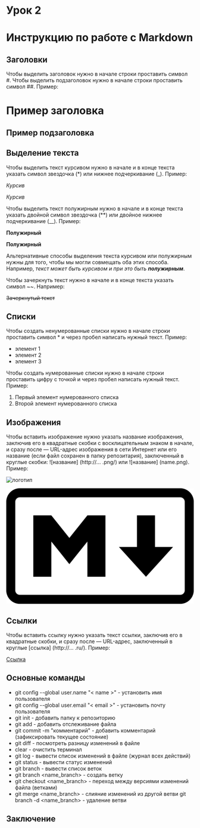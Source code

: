 # Урок 2

# Инструкцию по работе с Markdown

## Заголовки

Чтобы выделить заголовок нужно в начале строки проставить символ #. Чтобы выделить подзаголовок нужно в начале строки проставить символ ##. Пример:

# Пример заголовка

## Пример подзаголовка

## Выделение текста

Чтобы выделить текст курсивом нужно в начале и в конце текста указать символ звездочка (*) или нижнее подчеркивание (_). Пример:

*Курсив*

_Курсив_

Чтобы выделить текст полужирным нужно в начале и в конце текста указать двойной символ звездочка (**) или двойное нижнее подчеркивание (__). Пример:

**Полужирный**

__Полужирный__

Альтернативные способы выделения текста курсивом или полужирным нужны для того, чтобы мы могли совмещать оба этих способа. Например, _текст может быть курсивом и при это быть **полужирным**_.

Чтобы зачеркнуть текст нужно в начале и в конце текста указать символ ~~. Например:

~~Зачеркнутый текст~~

## Списки

Чтобы создать ненумерованные списки нужно в начале строки проставить символ * и через пробел написать нужный текст. Пример:

* элемент 1
* элемент 2
* элемент 3

Чтобы создать нумерованные списки нужно в начале строки проставить цифру с точкой и через пробел написать нужный текст. Пример:

1. Первый элемент нумерованного списка
2. Второй элемент нумерованного списка

## Изображения

Чтобы вставить изображение нужно указать название изображения, заключив его в квадратные скобки с восклицательным знаком в начале, и сразу после — URL-адрес изображения в сети Интернет или его название (если файл сохранен в папку репозитария), заключенный в круглые скобки: ![название] (http://... .png/) или ![название] (name.png).
 Пример:

![логотип](https://miro.medium.com/max/1400/1*bvMUGHtl8oJP5rZPV7X8eg.png)

![логотип](Markdown.png)

## Ссылки

Чтобы вставить ссылку нужно указать текст ссылки, заключив его в квадратные скобки, и сразу после — URL-адрес, заключенный в круглые [cсылка] (http://... .ru/). Пример:

[Ссылка](https://learnxinyminutes.com/docs/ru-ru/markdown-ru/#links)

## Основные команды

* git config --global user.name "< name >" - установить имя пользователя
* git config --global user.email "< email >" - установить почту пользователя
* git init - добавить папку к репозиторию
* git add - добавить отслеживание файла
* git commit -m "комментарий" - добавить комментарий (зафиксировать текущее состояние)
* git diff - посмотреть разницу изменений в файле
* clear - очистить терминал
* git log - вывести список изменений в файле (журнал всех действий)
* git status - вывести статус изменений
* git branch - вывести список веток
* git branch <name_branch> - создать ветку
* git checkout <name_branch> - переход между версиями изменений файла (ветками)
* git merge <name_branch> - слияние изменений из другой ветви
git branch -d <name_branch> - удаление ветви

## Заключение